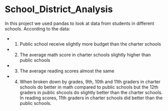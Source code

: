 # School_District_Analysis
In this project we used pandas to look at data from students in different schools. According to the data:
- 1. Public school receive slightly more budget than the charter schools
- 2. The average math score in charter schools slightly higher than public schools
- 3. The average reading scores almost the same
- 4. When broken down by grades, 9th, 10th and 11th graders in charter schools do better in math compared to public schools but the 12th graders in public shcools do slightly better than the charter schools. In reading scores, 11th graders in charter schools did better than the public schools. 
